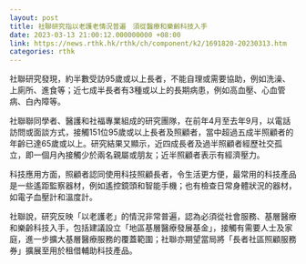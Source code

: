 ```yaml
---
layout: post
title: 社聯研究指以老護老情況普遍　須從醫療和樂齡科技入手
date: 2023-03-13 21:00:12.000000000 +08:00
link: https://news.rthk.hk/rthk/ch/component/k2/1691820-20230313.htm
categories: rthk
---
```


社聯研究發現，約半數受訪95歲或以上長者，不能自理或需要協助，例如洗澡、上廁所、進食等；近七成半長者有3種或以上的長期病患，例如高血壓、心血管病、白內障等。

社聯聯同學者、醫護和社福專業組成的研究團隊，在前年4月至去年9月，以電話訪問或面談方式，接觸151位95歲或以上長者及照顧者，當中超過五成半照顧者的年齡已達65歲或以上。研究結果又顯示，近四成長者及過半照顧者經歷社交孤立，即一個月內接觸少於兩名親屬或朋友；近半照顧者表示有經濟壓力。

科技應用方面，照顧者認同使用科技照顧長者，令生活更方便，最常用的科技產品是一些遙距監察器材，例如遙控鏡頭和智能手機；也有檢查日常身體狀況的器材，如電子血壓計和溫度計。

社聯說，研究反映「以老護老」的情況非常普遍，認為必須從社會服務、基層醫療和樂齡科技入手，包括建議設立「地區基層醫療發展基金」，接觸有需要人士及家庭，進一步擴大基層醫療服務的覆蓋範圍；社聯亦期望當局將「長者社區照顧服務券」擴展至用於租借輔助科技產品。
